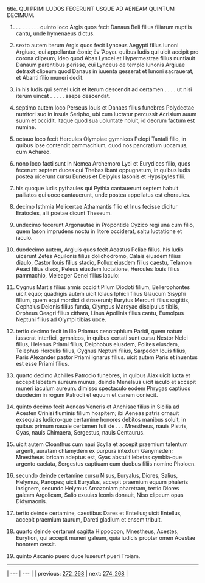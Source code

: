 title. QUI PRIMI LUDOS FECERUNT USQUE AD AENEAM QUINTUM DECIMUM.



1. . . . . . . . . quinto loco Argis quos fecit Danaus Beli filius filiarum nuptiis cantu, unde hymenaeus dictus.



2. sexto autem iterum Argis quos fecit Lynceus Aegypti filius Iunoni Argiuae, qui appellantur ἀσπὶς ἐν Ἄργει. quibus ludis qui uicit accipit pro corona clipeum, ideo quod Abas Lyncei et Hypermestrae filius nuntiauit Danaum parentibus perisse, cui Lynceus de templo Iunonis Argiuae detraxit clipeum quod Danaus in iuuenta gesserat et Iunoni sacrauerat, et Abanti filio muneri dedit.



3. in his ludis qui semel uicit et iterum descendit ad certamen . . . . ut nisi iterum uincat . . . . . saepe descendat.



4. septimo autem loco Perseus Iouis et Danaes filius funebres Polydectae nutritori suo in insula Seripho, ubi cum luctatur percussit Acrisium auum suum et occidit. itaque quod sua uoluntate noluit, id deorum factum est numine.



5. octauo loco fecit Hercules Olympiae gymnicos Pelopi Tantali filio, in quibus ipse contendit pammachium, quod nos pancratium uocamus, cum Achareo.



6. nono loco facti sunt in Nemea Archemoro Lyci et Eurydices filio, quos fecerunt septem duces qui Thebas ibant oppugnatum, in quibus ludis postea uicerunt cursu Euneus et Deipylus Iasonis et Hypsipyles filii.



7. his quoque ludis pythaules qui Pythia cantauerunt septem habuit palliatos qui uoce cantauerunt, unde postea appellatus est choraules.



8. decimo Isthmia Melicertae Athamantis filio et Inus fecisse dicitur Eratocles, alii poetae dicunt Theseum.



9. undecimo fecerunt Argonautae in Propontide Cyzico regi una cum filio, quem Iason imprudens noctu in litore occiderat, saltu luctatione et iaculo.



10. duodecimo autem, Argiuis quos fecit Acastus Peliae filius. his ludis uicerunt Zetes Aquilonis filius dolichodromo, Calais eiusdem filius diaulo, Castor Iouis filius stadio, Pollux eiusdem filius caestu, Telamon Aeaci filius disco, Peleus eiusdem luctatione, Hercules Iouis filius pammachio, Meleager Oenei filius iaculo:



11. Cygnus Martis filius armis occidit Pilum Diodoti filium, Bellerophontes uicit equo; quadrigis autem uicit Iolaus Iphicli filius Glaucum Sisyphi filium, quem equi mordici distraxerunt; Eurytus Mercurii filius sagittis, Cephalus Deionis filius funda, Olympus Marsyae discipulus tibiis, Orpheus Oeagri filius cithara, Linus Apollinis filius cantu, Eumolpus Neptuni filius ad Olympi tibias uoce.



12. tertio decimo fecit in Ilio Priamus cenotaphium Paridi, quem natum iusserat interfici, gymnicos, in quibus certati sunt cursu Nestor Nelei filius, Helenus Priami filius, Deiphobus eiusdem, Polites eiusdem, Telephus Herculis filius, Cygnus Neptuni filius, Sarpedon Iouis filius, Paris Alexander pastor Priami ignarus filius. uicit autem Paris et inuentus est esse Priami filius.



13. quarto decimo Achilles Patroclo funebres, in quibus Aiax uicit lucta et accepit lebetem aureum munus, deinde Menelaus uicit iaculo et accepit muneri iaculum aureum. dimisso spectaculo eodem Phrygas captiuos duodecim in rogum Patrocli et equum et canem coniecit.



14. quinto decimo fecit Aeneas Veneris et Anchisae filius in Sicilia ad Acesten Crinisi fluminis filium hospitem; ibi Aeneas patris ornauit exsequias ludicro-que certamine honores debitos manibus soluit, in quibus primum nauale certamen fuit de . . . Mnestheus, nauis Pistris, Gyas, nauis Chimaera, Sergestus, nauis Centaurus.



15. uicit autem Cloanthus cum naui Scylla et accepit praemium talentum argenti, auratam chlamydem ex purpura intextum Ganymeden; Mnestheus loricam adeptus est, Gyas abstulit lebetas cymbia-que argento caelata, Sergestus captiuam cum duobus filiis nomine Pholoen.



16. secundo deinde certamine cursu Nisus, Euryalus, Diores, Salius, Helymus, Panopes; uicit Euryalus, accepit praemium equum phaleris insignem, secundo Helymus Amazoniam pharetram, tertio Diores galeam Argolicam, Salio exuuias leonis donauit, Niso clipeum opus Didymaonis.



17. tertio deinde certamine, caestibus Dares et Entellus; uicit Entellus, accepit praemium taurum, Dareti gladium et ensem tribuit.



18. quarto deinde certarunt sagitta Hippocoon, Mnestheus, Acestes, Eurytion, qui accepit muneri galeam, quia iudicis propter omen Acestae honorem cessit.



19. quinto Ascanio puero duce luserunt pueri Troiam.



---

| --- | --- |
| previous: [272_268](../272_268/) | next: [274_268](../274_268/) |